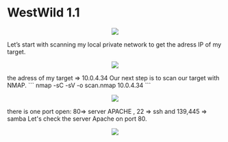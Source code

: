 # WestWild 1.1
<p align="center">
  <img src="https://rajoul.github.io/my_write_up/image/West_Wild/accueil.png" >
</p>
Let’s start with scanning my local private network to get the adress IP of my target.
<p align="center">
  <img src="https://rajoul.github.io/my_write_up/image/West_Wild/netdiscover1.png" >
</p>
the adress of my target => 10.0.4.34
Our next step is to scan our target with NMAP.
```
nmap -sC -sV -o scan.nmap 10.0.4.34
```
<p align="center">
  <img src="https://rajoul.github.io/my_write_up/image/West_Wild/scan.png">
</p>
there is one port open: 80=> server APACHE , 22 => ssh and 139,445 => samba
Let's check the server Apache on port 80.
<p align="center">
  <img src="https://rajoul.github.io/my_write_up/image/West_Wild/accueil.png">
</p>
